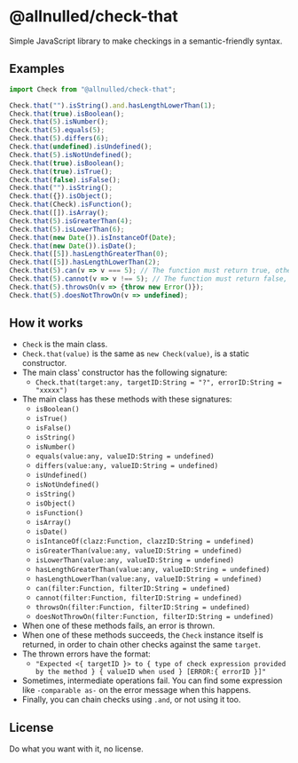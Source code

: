 # @allnulled/check-that

Simple JavaScript library to make checkings in a semantic-friendly syntax.

## Examples

```js
import Check from "@allnulled/check-that";

Check.that("").isString().and.hasLengthLowerThan(1);
Check.that(true).isBoolean();
Check.that(5).isNumber();
Check.that(5).equals(5);
Check.that(5).differs(6);
Check.that(undefined).isUndefined();
Check.that(5).isNotUndefined();
Check.that(true).isBoolean();
Check.that(true).isTrue();
Check.that(false).isFalse();
Check.that("").isString();
Check.that({}).isObject();
Check.that(Check).isFunction();
Check.that([]).isArray();
Check.that(5).isGreaterThan(4);
Check.that(5).isLowerThan(6);
Check.that(new Date()).isInstanceOf(Date);
Check.that(new Date()).isDate();
Check.that([5]).hasLengthGreaterThan(0);
Check.that([5]).hasLengthLowerThan(2);
Check.that(5).can(v => v === 5); // The function must return true, otherwise an error will arise
Check.that(5).cannot(v => v !== 5); // The function must return false, otherwise an error will arise
Check.that(5).throwsOn(v => {throw new Error()});
Check.that(5).doesNotThrowOn(v => undefined);
```

## How it works

- `Check` is the main class.
- `Check.that(value)` is the same as `new Check(value)`, is a static constructor.
- The main class' constructor has the following signature:
  - `Check.that(target:any, targetID:String = "?", errorID:String = "xxxxx")`
- The main class has these methods with these signatures:
  - `isBoolean()`
  - `isTrue()`
  - `isFalse()`
  - `isString()`
  - `isNumber()`
  - `equals(value:any, valueID:String = undefined)`
  - `differs(value:any, valueID:String = undefined)`
  - `isUndefined()`
  - `isNotUndefined()`
  - `isString()`
  - `isObject()`
  - `isFunction()`
  - `isArray()`
  - `isDate()`
  - `isIntanceOf(clazz:Function, clazzID:String = undefined)`
  - `isGreaterThan(value:any, valueID:String = undefined)`
  - `isLowerThan(value:any, valueID:String = undefined)`
  - `hasLengthGreaterThan(value:any, valueID:String = undefined)`
  - `hasLengthLowerThan(value:any, valueID:String = undefined)`
  - `can(filter:Function, filterID:String = undefined)`
  - `cannot(filter:Function, filterID:String = undefined)`
  - `throwsOn(filter:Function, filterID:String = undefined)`
  - `doesNotThrowOn(filter:Function, filterID:String = undefined)`
- When one of these methods fails, an error is thrown.
- When one of these methods succeeds, the `Check` instance itself is returned, in order to chain other checks against the same `target`.
- The thrown errors have the format:
  - `"Expected <{ targetID }> to { type of check expression provided by the method } { valueID when used } [ERROR:{ errorID }]"`
- Sometimes, intermediate operations fail. You can find some expression like `-comparable as-` on the error message when this happens.
- Finally, you can chain checks using `.and`, or not using it too.

## License

Do what you want with it, no license.